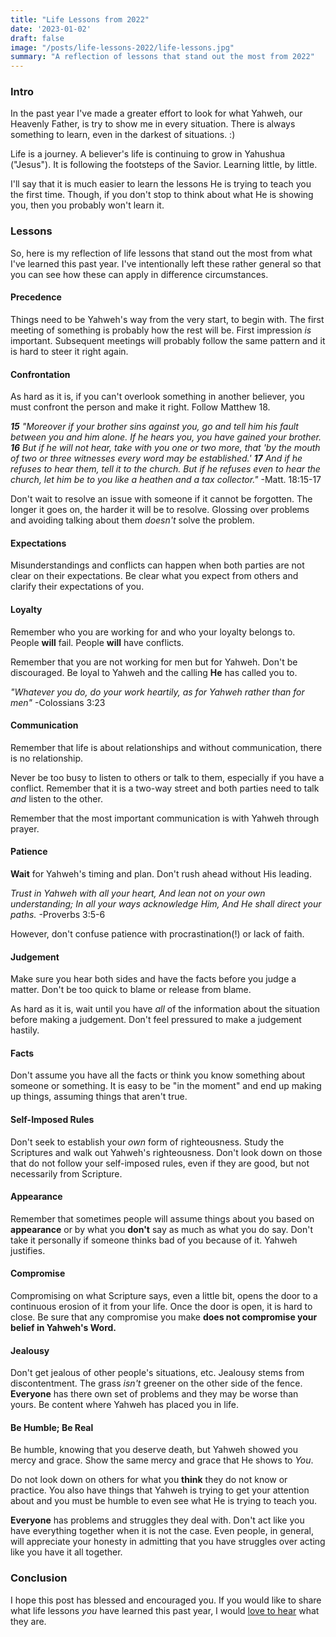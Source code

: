 ```yaml
---
title: "Life Lessons from 2022"
date: '2023-01-02'
draft: false
image: "/posts/life-lessons-2022/life-lessons.jpg"
summary: "A reflection of lessons that stand out the most from 2022"
---
```



### Intro

In the past year I've made a greater effort to look for what Yahweh, our Heavenly Father, is try to show me in every situation. There is always something to learn, even in the darkest of situations. :) 

Life is a journey. A believer's life is continuing to grow in Yahushua ("Jesus"). It is following the footsteps of the Savior. Learning little, by little.

I'll say that it is much easier to learn the lessons He is trying to teach you the first time. Though, if you don't stop to think about what He is showing you, then you probably won't learn it. 


### Lessons

So, here is my reflection of life lessons that stand out the most from what I've learned this past year. I've intentionally left these rather general so that you can see how these can apply in difference circumstances.


#### Precedence

Things need to be Yahweh's way from the very start, to begin with. The first meeting of something is probably how the rest will be. First impression *is* important. Subsequent meetings will probably follow the same pattern and it is hard to steer it right again.

#### Confrontation

As hard as it is, if you can't overlook something in another believer, you must confront the person and make it right. Follow Matthew 18.

***15** "Moreover if your brother sins against you, go and tell him his fault between you and him alone. If he hears you, you have gained your brother. **16** But if he will not hear, take with you one or two more, that 'by the mouth of two or three witnesses every word may be established.' **17** And if he refuses to hear them, tell it to the church. But if he refuses even to hear the church, let him be to you like a heathen and a tax collector."* 
-Matt. 18:15-17

Don't wait to resolve an issue with someone if it cannot be forgotten. The longer it goes on, the harder it will be to resolve. Glossing over problems and avoiding talking about them *doesn't* solve the problem.

#### Expectations

Misunderstandings and conflicts can happen when both parties are not clear on their expectations. Be clear what you expect from others and clarify their expectations of you.

#### Loyalty

Remember who you are working for and who your loyalty belongs to. People **will** fail. People **will** have conflicts. 

Remember that you are not working for men but for Yahweh. Don't be discouraged. Be loyal to Yahweh and the calling **He** has called you to.

*"Whatever you do, do your work heartily, as for Yahweh rather than for men"* 
-Colossians 3:23

#### Communication

Remember that life is about relationships and without communication, there is no relationship. 

Never be too busy to listen to others or talk to them, especially if you have a conflict. Remember that it is a two-way street and both parties need to talk *and* listen to the other.

Remember that the most important communication is with Yahweh through prayer.

#### Patience

**Wait** for Yahweh's timing and plan. Don't rush ahead without His leading. 

*Trust in Yahweh with all your heart, And lean not on your own understanding; In all your ways acknowledge Him, And He shall direct your paths.*
-Proverbs 3:5-6

However, don't confuse patience with procrastination(!) or lack of faith.

#### Judgement 

Make sure you hear both sides and have the facts before you judge a matter. Don't be too quick to blame or release from blame. 

As hard as it is, wait until you have *all* of the information about the situation before making a judgement. Don't feel pressured to make a judgement hastily.

#### Facts

Don't assume you have all the facts or think you know something about someone or something. It is easy to be "in the moment" and end up making up things, assuming things that aren't true.

#### Self-Imposed Rules

Don't seek to establish your *own* form of righteousness. Study the Scriptures and walk out Yahweh's righteousness. Don't look down on those that do not follow your self-imposed rules, even if they are good, but not necessarily from Scripture.

#### Appearance

Remember that sometimes people will assume things about you based on **appearance** or by what you **don't** say as much as what you do say. Don't take it personally if someone thinks bad of you because of it. Yahweh justifies.

#### Compromise

Compromising on what Scripture says, even a little bit, opens the door to a continuous erosion of it from your life. Once the door is open, it is hard to close. Be sure that any compromise you make **does not compromise your belief in Yahweh's Word.**

#### Jealousy

Don't get jealous of other people's situations, etc. Jealousy stems from discontentment. The grass *isn't* greener on the other side of the fence. **Everyone** has there own set of problems and they may be worse than yours. Be content where Yahweh has placed you in life.

#### Be Humble; Be Real

Be humble, knowing that you deserve death, but Yahweh showed you mercy and grace. Show the same mercy and grace that He shows to *You*. 

Do not look down on others for what you **think** they do not know or practice. You also have things that Yahweh is trying to get your attention about and you must be humble to even see what He is trying to teach you.

**Everyone** has problems and struggles they deal with. Don't act like you have everything together when it is not the case. Even people, in general, will appreciate your honesty in admitting that you have struggles over acting like you have it all together.

### Conclusion

I hope this post has blessed and encouraged you. If you would like to share what life lessons *you* have learned this past year, I would [love to hear](mailto:hi@noahrahm.com) what they are.